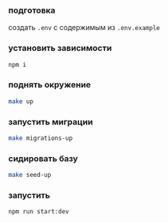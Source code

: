 ### подготовка

создать `.env` с содержимым из `.env.example`

### установить зависимости

```bash
npm i
```

### поднять окружение

```bash
make up
```

### запустить миграции

```bash
make migrations-up
```

### сидировать базу

```bash
make seed-up
```

### запустить

```bash
npm run start:dev
```
